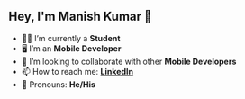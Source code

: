 ## Hey, I'm Manish Kumar 👋

<!--
**ANONYMOUS609/ANONYMOUS609** is a ✨ _special_ ✨ repository because its `README.md` (this file) appears on your GitHub profile.  

Here are some ideas to get you started: -->

- 👨‍🎓 I’m currently a **Student**
- 🖥 I’m an **Mobile Developer**
- 🤝 I’m looking to collaborate with other **Mobile Developers**
- 📫 How to reach me: **[LinkedIn](https://www.linkedin.com/in/manish-kumar-a1a2321b3)**
- 🧑 Pronouns: **He/His**

